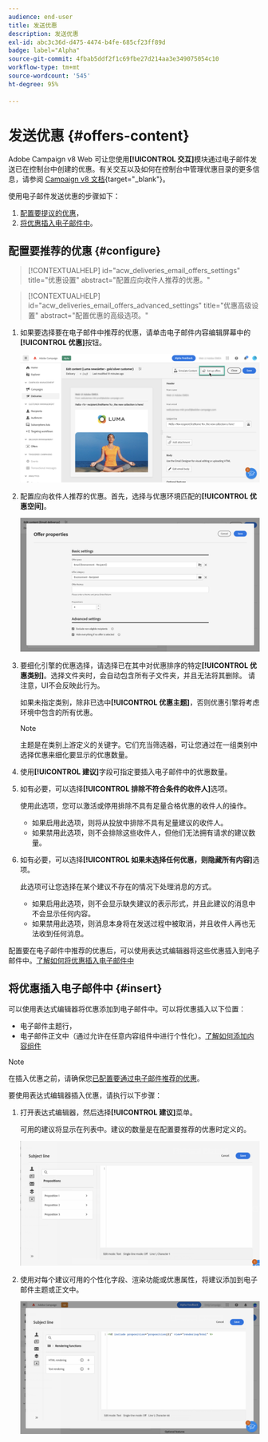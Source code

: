 ```yaml
---
audience: end-user
title: 发送优惠
description: 发送优惠
exl-id: abc3c36d-d475-4474-b4fe-685cf23ff89d
badge: label="Alpha"
source-git-commit: 4fbab5ddf2f1c69fbe27d214aa3e349075054c10
workflow-type: tm+mt
source-wordcount: '545'
ht-degree: 95%

---
```



# 发送优惠 {#offers-content}

Adobe Campaign v8 Web 可让您使用&#x200B;**[!UICONTROL 交互]**&#x200B;模块通过电子邮件发送已在控制台中创建的优惠。有关交互以及如何在控制台中管理优惠目录的更多信息，请参阅 [Campaign v8 文档](https://experienceleague.adobe.com/docs/campaign/campaign-v8/offers/interaction.html){target="_blank"}。

使用电子邮件发送优惠的步骤如下：

1. [配置要提议的优惠](#configure)，
1. [将优惠插入电子邮件中](#insert)。

## 配置要推荐的优惠 {#configure}

>[!CONTEXTUALHELP]
>id="acw_deliveries_email_offers_settings"
>title="优惠设置"
>abstract="配置应向收件人推荐的优惠。"

>[!CONTEXTUALHELP]
>id="acw_deliveries_email_offers_advanced_settings"
>title="优惠高级设置"
>abstract="配置优惠的高级选项。"

1. 如果要选择要在电子邮件中推荐的优惠，请单击电子邮件内容编辑屏幕中的&#x200B;**[!UICONTROL 优惠]**&#x200B;按钮。

   ![](assets/setup-offers.png)

1. 配置应向收件人推荐的优惠。首先，选择与优惠环境匹配的&#x200B;**[!UICONTROL 优惠空间]**。

   ![](assets/create-content-offers.png)

1. 要细化引擎的优惠选择，请选择已在其中对优惠排序的特定&#x200B;**[!UICONTROL 优惠类别]**。选择文件夹时，会自动包含所有子文件夹，并且无法将其删除。 请注意，UI不会反映此行为。

   如果未指定类别，除非已选中&#x200B;**[!UICONTROL 优惠主题]**，否则优惠引擎将考虑环境中包含的所有优惠。

   >[!NOTE]
   >
   >主题是在类别上游定义的关键字。它们充当筛选器，可让您通过在一组类别中选择优惠来细化要显示的优惠数量。

1. 使用&#x200B;**[!UICONTROL 建议]**&#x200B;字段可指定要插入电子邮件中的优惠数量。

1. 如有必要，可以选择&#x200B;**[!UICONTROL 排除不符合条件的收件人]**&#x200B;选项。

   使用此选项，您可以激活或停用排除不具有足量合格优惠的收件人的操作。

   * 如果启用此选项，则将从投放中排除不具有足量建议的收件人。
   * 如果禁用此选项，则不会排除这些收件人，但他们无法拥有请求的建议数量。

1. 如有必要，可以选择&#x200B;**[!UICONTROL 如果未选择任何优惠，则隐藏所有内容]**&#x200B;选项。

   此选项可让您选择在某个建议不存在的情况下处理消息的方式。

   * 如果启用此选项，则不会显示缺失建议的表示形式，并且此建议的消息中不会显示任何内容。
   * 如果禁用此选项，则消息本身将在发送过程中被取消，并且收件人再也无法收到任何消息。

配置要在电子邮件中推荐的优惠后，可以使用表达式编辑器将这些优惠插入到电子邮件中。[了解如何将优惠插入电子邮件中](#insert)

## 将优惠插入电子邮件中 {#insert}

可以使用表达式编辑器将优惠添加到电子邮件中。可以将优惠插入以下位置：

* 电子邮件主题行，
* 电子邮件正文中（通过允许在任意内容组件中进行个性化）。[了解如何添加内容组件](content-components.md)

>[!NOTE]
>
>在插入优惠之前，请确保您[已配置要通过电子邮件推荐的优惠](#configure)。

要使用表达式编辑器插入优惠，请执行以下步骤：

1. 打开表达式编辑器，然后选择&#x200B;**[!UICONTROL 建议]**&#x200B;菜单。

   可用的建议将显示在列表中。建议的数量是在配置要推荐的优惠时定义的。

   ![](assets/offer-insertion.png)

1. 使用对每个建议可用的个性化字段、渲染功能或优惠属性，将建议添加到电子邮件主题或正文中。

   ![](assets/offer-inserted.png)
